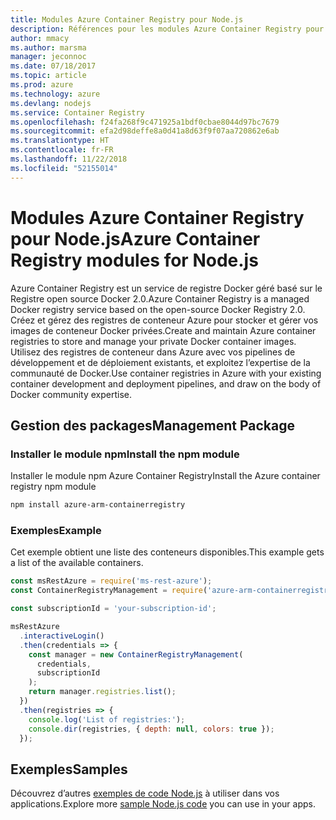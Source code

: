 ```yaml
---
title: Modules Azure Container Registry pour Node.js
description: Références pour les modules Azure Container Registry pour Node.js
author: mmacy
ms.author: marsma
manager: jeconnoc
ms.date: 07/18/2017
ms.topic: article
ms.prod: azure
ms.technology: azure
ms.devlang: nodejs
ms.service: Container Registry
ms.openlocfilehash: f24fa268f9c471925a1bdf0cbae8044d97bc7679
ms.sourcegitcommit: efa2d98deffe8a0d41a8d63f9f07aa720862e6ab
ms.translationtype: HT
ms.contentlocale: fr-FR
ms.lasthandoff: 11/22/2018
ms.locfileid: "52155014"
---
```

# <a name="azure-container-registry-modules-for-nodejs"></a><span data-ttu-id="57357-103">Modules Azure Container Registry pour Node.js</span><span class="sxs-lookup"><span data-stu-id="57357-103">Azure Container Registry modules for Node.js</span></span>

<span data-ttu-id="57357-104">Azure Container Registry est un service de registre Docker géré basé sur le Registre open source Docker 2.0.</span><span class="sxs-lookup"><span data-stu-id="57357-104">Azure Container Registry is a managed Docker registry service based on the open-source Docker Registry 2.0.</span></span> <span data-ttu-id="57357-105">Créez et gérez des registres de conteneur Azure pour stocker et gérer vos images de conteneur Docker privées.</span><span class="sxs-lookup"><span data-stu-id="57357-105">Create and maintain Azure container registries to store and manage your private Docker container images.</span></span> <span data-ttu-id="57357-106">Utilisez des registres de conteneur dans Azure avec vos pipelines de développement et de déploiement existants, et exploitez l’expertise de la communauté de Docker.</span><span class="sxs-lookup"><span data-stu-id="57357-106">Use container registries in Azure with your existing container development and deployment pipelines, and draw on the body of Docker community expertise.</span></span>

## <a name="management-package"></a><span data-ttu-id="57357-107">Gestion des packages</span><span class="sxs-lookup"><span data-stu-id="57357-107">Management Package</span></span>

### <a name="install-the-npm-module"></a><span data-ttu-id="57357-108">Installer le module npm</span><span class="sxs-lookup"><span data-stu-id="57357-108">Install the npm module</span></span>

<span data-ttu-id="57357-109">Installer le module npm Azure Container Registry</span><span class="sxs-lookup"><span data-stu-id="57357-109">Install the Azure container registry npm module</span></span>

```bash
npm install azure-arm-containerregistry
```

### <a name="example"></a><span data-ttu-id="57357-110">Exemples</span><span class="sxs-lookup"><span data-stu-id="57357-110">Example</span></span>

<span data-ttu-id="57357-111">Cet exemple obtient une liste des conteneurs disponibles.</span><span class="sxs-lookup"><span data-stu-id="57357-111">This example gets a list of the available containers.</span></span>

```javascript
const msRestAzure = require('ms-rest-azure');
const ContainerRegistryManagement = require('azure-arm-containerregistry');

const subscriptionId = 'your-subscription-id';

msRestAzure
  .interactiveLogin()
  .then(credentials => {
    const manager = new ContainerRegistryManagement(
      credentials,
      subscriptionId
    );
    return manager.registries.list();
  })
  .then(registries => {
    console.log('List of registries:');
    console.dir(registries, { depth: null, colors: true });
  });
```

## <a name="samples"></a><span data-ttu-id="57357-112">Exemples</span><span class="sxs-lookup"><span data-stu-id="57357-112">Samples</span></span>

<span data-ttu-id="57357-113">Découvrez d’autres [exemples de code Node.js](https://azure.microsoft.com/resources/samples/?platform=nodejs) à utiliser dans vos applications.</span><span class="sxs-lookup"><span data-stu-id="57357-113">Explore more [sample Node.js code](https://azure.microsoft.com/resources/samples/?platform=nodejs) you can use in your apps.</span></span>

